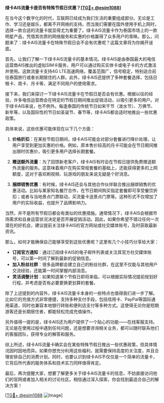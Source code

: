 **绿卡AIS流量卡是否有特殊节假日优惠？[[TG💪+ @esim1088](https://t.me/s/esim1088)]**

在当今这个数字化的时代，互联网已经成为我们生活的重要组成部分。无论是工作、学习还是娱乐，都离不开网络的支持。而当我们需要在国外使用手机上网时，选择一款合适的流量卡就显得尤为重要了。绿卡AIS流量卡作为泰国市场上的一款明星产品，凭借其优质的网络服务和实惠的价格赢得了众多用户的青睐。那么，问题来了：绿卡AIS流量卡在特殊节假日会不会有优惠呢？这篇文章将为你揭开谜底。

首先，让我们了解一下绿卡AIS流量卡的基本情况。绿卡AIS是由泰国最大的电信运营商AIS推出的虚拟SIM卡服务，用户可以通过购买实体卡或电子卡的方式激活并使用。这款流量卡支持4G LTE高速网络，覆盖范围广，信号稳定，特别适合前往泰国旅行或者长期居住的人群。此外，绿卡AIS还提供了多种套餐选择，包括日租卡、周卡、月卡等，满足不同用户的使用需求。

接下来，我们来探讨一下绿卡AIS流量卡在节假日是否会有优惠。根据以往的经验，许多电信运营商会在特定的节假日期间推出促销活动，以吸引更多的用户。对于绿卡AIS来说，也不例外。每逢泰国的传统节日如宋干节（泼水节）、万佛节、新年等，以及国际性的节日如圣诞节、春节等，绿卡AIS都会适时地推出一些优惠政策。

具体来说，这些优惠可能体现在以下几个方面：

1. **价格折扣**：在某些节假日期间，绿卡AIS可能会对部分套餐进行降价处理，让用户享受到更加实惠的价格。例如，原本售价较高的月卡可能会在节日期间推出限时优惠价，吸引更多用户选择长期套餐。

2. **赠送额外流量**：为了回馈新老客户，绿卡AIS有时会在节假日提供免费赠送额外流量的服务。这意味着用户在购买常规套餐的基础上，还能获得更多的上网额度，这对于喜欢刷视频、玩游戏的朋友来说无疑是个好消息。

3. **捆绑销售优惠**：有时候，绿卡AIS还会与其他合作伙伴联合推出捆绑销售的优惠活动。比如与某家知名餐厅合作，在节日期间购买指定套餐即可享受餐饮折扣；或者与当地景点门票联动，买流量卡送景点门票等。这种形式不仅增加了用户的实际收益，也提升了品牌影响力。

当然，并不是所有节假日都会有类似的优惠措施。通常情况下，绿卡AIS会根据市场需求和自身运营状况决定是否开展促销活动。因此，如果你希望不错过任何一次潜在的好机会，建议提前关注绿卡AIS的官方网站或社交媒体账号，及时获取最新资讯。

那么，如何才能确保自己能够享受到这些优惠呢？这里有几个小技巧分享给大家：

- **订阅官方通知**：通过订阅绿卡AIS的电子邮件列表或关注其官方社交媒体账号，可以第一时间了解到最新的促销信息。
- **加入粉丝社群**：很多品牌都会建立自己的粉丝社群，在这里不仅能与其他用户交流经验，还能第一时间掌握内部消息。
- **灵活调整计划**：如果知道某个节假日即将来临，可以根据实际情况提前规划好行程，并考虑是否有必要更换更划算的套餐。

除了上述提到的内容外，绿卡AIS流量卡本身的一些特点也值得我们进一步了解。比如它的充值方式非常便捷，支持多种支付手段，包括信用卡、PayPal等国际通用渠道，同时也兼容本地银行转账和便利店支付等多种方式。这使得无论你是短期游客还是长期居住者，都能轻松完成充值操作。

另外值得一提的是，绿卡AIS还为用户提供了一个贴心的功能——在线客服支持。无论是在使用过程中遇到任何问题，还是想要咨询相关业务，都可以随时联系他们的客服团队，获得专业的解答和服务。

综上所述，绿卡AIS流量卡确实会在某些特殊节假日推出一些优惠政策，但具体情况因时因地而异。如果你想充分利用这些福利，就需要保持高度的关注度，并且合理安排自己的消费计划。同时，也要认识到绿卡AIS不仅仅是一个简单的流量卡，它背后所代表的服务体系和技术实力同样值得肯定。

最后，再次提醒大家，想要了解更多关于绿卡AIS流量卡的信息，不妨直接访问他们的官网或者加入相关的讨论社区。相信通过深入探索，你会找到最适合自己的解决方案！

[[TG💪+ @esim1088](https://t.me/s/esim1088) ![Image](https://i.postimg.cc/4NQfJmqS/Snipaste-2025-05-13-00-14-12.png)]